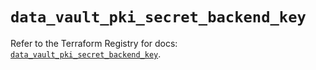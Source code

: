# `data_vault_pki_secret_backend_key`

Refer to the Terraform Registry for docs: [`data_vault_pki_secret_backend_key`](https://registry.terraform.io/providers/hashicorp/vault/4.1.0/docs/data-sources/pki_secret_backend_key).
